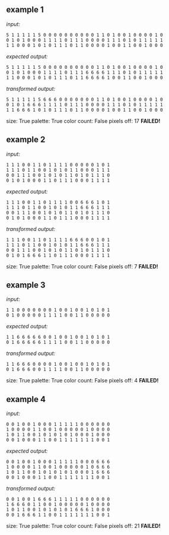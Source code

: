
## example 1
*input:*
```
5 1 1 1 1 1 5 0 0 0 0 0 0 0 0 0 0 1 1 0 1 0 0 1 0 0 0 0 1 0
0 1 0 1 0 0 0 1 1 1 1 0 1 1 1 0 0 0 0 1 1 1 0 1 0 1 1 1 1 1
1 1 0 0 0 1 0 1 0 1 1 1 0 1 1 0 0 0 0 1 0 0 1 1 0 0 1 0 0 0
```
*expected output:*
```
5 1 1 1 1 1 5 0 0 0 0 0 0 0 0 0 0 1 1 0 1 0 0 1 0 0 0 0 1 0
0 1 0 1 0 0 0 1 1 1 1 0 1 1 1 6 6 6 6 1 1 1 0 1 0 1 1 1 1 1
1 1 0 0 0 1 0 1 0 1 1 1 0 1 1 6 6 6 6 1 0 0 1 1 0 0 1 0 0 0
```
*transformed output:*
```
5 1 1 1 1 1 5 6 6 6 0 0 0 0 0 0 0 1 1 0 1 0 0 1 0 0 0 0 1 0
0 1 0 1 6 6 6 1 1 1 1 0 1 1 1 0 0 0 0 1 1 1 0 1 0 1 1 1 1 1
1 1 6 6 6 1 0 1 0 1 1 1 0 1 1 0 0 0 0 1 0 0 1 1 0 0 1 0 0 0
```
size: True
palette: True
color count: False
pixels off: 17
**FAILED!**

## example 2
*input:*
```
1 1 1 0 0 1 1 0 1 1 1 1 0 0 0 0 0 1 0 1
1 1 1 0 1 1 0 0 1 0 1 0 1 1 0 0 0 1 1 1
0 0 1 1 1 0 0 1 0 1 0 1 1 0 1 0 1 1 1 0
0 1 0 1 0 0 0 1 1 0 1 1 1 0 0 0 1 1 1 1
```
*expected output:*
```
1 1 1 0 0 1 1 0 1 1 1 1 0 0 6 6 6 1 0 1
1 1 1 0 1 1 0 0 1 0 1 0 1 1 6 6 6 1 1 1
0 0 1 1 1 0 0 1 0 1 0 1 1 0 1 0 1 1 1 0
0 1 0 1 0 0 0 1 1 0 1 1 1 0 0 0 1 1 1 1
```
*transformed output:*
```
1 1 1 0 0 1 1 0 1 1 1 1 6 6 6 0 0 1 0 1
1 1 1 0 1 1 0 0 1 0 1 0 1 1 6 6 6 1 1 1
0 0 1 1 1 0 0 1 0 1 0 1 1 0 1 0 1 1 1 0
0 1 0 1 6 6 6 1 1 0 1 1 1 0 0 0 1 1 1 1
```
size: True
palette: True
color count: False
pixels off: 7
**FAILED!**

## example 3
*input:*
```
1 1 0 0 0 0 0 0 0 1 0 0 1 0 0 1 0 1 0 1
0 1 0 0 0 0 0 1 1 1 1 0 0 1 1 0 0 0 0 0
```
*expected output:*
```
1 1 6 6 6 6 6 0 0 1 0 0 1 0 0 1 0 1 0 1
0 1 6 6 6 6 6 1 1 1 1 0 0 1 1 0 0 0 0 0
```
*transformed output:*
```
1 1 6 6 6 0 0 0 0 1 0 0 1 0 0 1 0 1 0 1
0 1 6 6 6 0 0 1 1 1 1 0 0 1 1 0 0 0 0 0
```
size: True
palette: True
color count: False
pixels off: 4
**FAILED!**

## example 4
*input:*
```
0 0 1 0 0 1 0 0 0 1 1 1 1 1 0 0 0 0 0 0
1 0 0 0 0 1 1 0 0 1 0 0 0 0 0 1 0 0 0 0
1 0 1 1 0 0 1 0 1 0 1 0 1 0 0 0 1 0 0 0
0 0 1 0 0 0 1 1 0 0 1 1 1 1 1 1 1 0 0 1
```
*expected output:*
```
0 0 1 0 0 1 0 0 0 1 1 1 1 1 0 0 0 6 6 6
1 0 0 0 0 1 1 0 0 1 0 0 0 0 0 1 0 6 6 6
1 0 1 1 0 0 1 0 1 0 1 0 1 0 0 0 1 6 6 6
0 0 1 0 0 0 1 1 0 0 1 1 1 1 1 1 1 0 0 1
```
*transformed output:*
```
0 0 1 0 0 1 6 6 6 1 1 1 1 1 0 0 0 0 0 0
1 6 6 6 0 1 1 0 0 1 0 0 0 0 0 1 0 0 0 0
1 0 1 1 0 0 1 0 1 0 1 0 1 6 6 6 1 0 0 0
0 0 1 6 6 6 1 1 0 0 1 1 1 1 1 1 1 0 0 1
```
size: True
palette: True
color count: False
pixels off: 21
**FAILED!**
